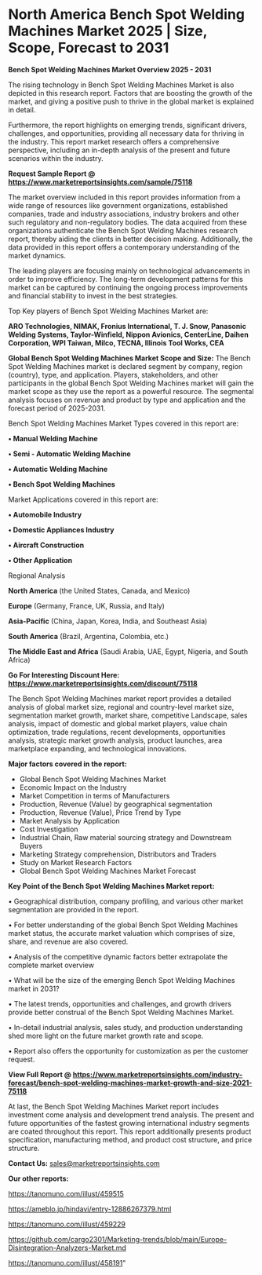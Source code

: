 # North America Bench Spot Welding Machines Market 2025 | Size, Scope, Forecast to 2031

<Strong> Bench Spot Welding Machines Market Overview 2025 - 2031</strong>

The rising technology in Bench Spot Welding Machines Market is also depicted in this research report. Factors that are boosting the growth of the market, and giving a positive push to thrive in the global market is explained in detail.

Furthermore, the report highlights on emerging trends, significant drivers, challenges, and opportunities, providing all necessary data for thriving in the industry. This report market research offers a comprehensive perspective, including an in-depth analysis of the present and future scenarios within the industry.

<strong>Request Sample Report @ <a href=https://www.marketreportsinsights.com/sample/75118>https://www.marketreportsinsights.com/sample/75118</a></strong>

The market overview included in this report provides information from a wide range of resources like government organizations, established companies, trade and industry associations, industry brokers and other such regulatory and non-regulatory bodies. The data acquired from these organizations authenticate the Bench Spot Welding Machines research report, thereby aiding the clients in better decision making. Additionally, the data provided in this report offers a contemporary understanding of the market dynamics.

The leading players are focusing mainly on technological advancements in order to improve efficiency. The long-term development patterns for this market can be captured by continuing the ongoing process improvements and financial stability to invest in the best strategies.

Top Key players of Bench Spot Welding Machines Market are:

<strong>ARO Technologies, NIMAK, Fronius International, T. J. Snow, Panasonic Welding Systems, Taylor-Winfield, Nippon Avionics, CenterLine, Daihen Corporation, WPI Taiwan, Milco, TECNA, Illinois Tool Works, CEA</strong>

<strong><b>Global Bench Spot Welding Machines Market Scope and Size:</b></strong>
The Bench Spot Welding Machines market is declared segment by company, region (country), type, and application. Players, stakeholders, and other participants in the global Bench Spot Welding Machines market will gain the market scope as they use the report as a powerful resource. The segmental analysis focuses on revenue and product by type and application and the forecast period of 2025-2031.

Bench Spot Welding Machines Market Types covered in this report are:

<strong>• Manual Welding Machine

• Semi - Automatic Welding Machine

• Automatic Welding Machine

• Bench Spot Welding Machines</strong>

Market Applications covered in this report are:

<strong>• Automobile Industry

• Domestic Appliances Industry

• Aircraft Construction

• Other Application</strong> 

Regional Analysis

<strong>North America</strong> (the United States, Canada, and Mexico)

<strong>Europe</strong> (Germany, France, UK, Russia, and Italy)

<strong>Asia-Pacific</strong> (China, Japan, Korea, India, and Southeast Asia)

<strong>South America</strong> (Brazil, Argentina, Colombia, etc.)

<strong>The Middle East and Africa</strong> (Saudi Arabia, UAE, Egypt, Nigeria, and South Africa)

<strong>Go For Interesting Discount Here: <a href=https://www.marketreportsinsights.com/discount/75118>https://www.marketreportsinsights.com/discount/75118</a></strong>

The Bench Spot Welding Machines market report provides a detailed analysis of global market size, regional and country-level market size, segmentation market growth, market share, competitive Landscape, sales analysis, impact of domestic and global market players, value chain optimization, trade regulations, recent developments, opportunities analysis, strategic market growth analysis, product launches, area marketplace expanding, and technological innovations.

<strong><b>Major factors covered in the report:</b></strong>
<ul>
  <li>Global Bench Spot Welding Machines Market </li>
  <li>Economic Impact on the Industry</li>
  <li>Market Competition in terms of Manufacturers</li>
  <li>Production, Revenue (Value) by geographical segmentation</li>
  <li>Production, Revenue (Value), Price Trend by Type</li>
  <li>Market Analysis by Application</li>
  <li>Cost Investigation</li>
  <li>Industrial Chain, Raw material sourcing strategy and Downstream Buyers</li>
  <li>Marketing Strategy comprehension, Distributors and Traders</li>
  <li>Study on Market Research Factors</li>
  <li>Global Bench Spot Welding Machines Market Forecast</li>
</ul>

<strong><b>Key Point of the Bench Spot Welding Machines Market report:</b></strong>

• Geographical distribution, company profiling, and various other market segmentation are provided in the report.

• For better understanding of the global Bench Spot Welding Machines market status, the accurate market valuation which comprises of size, share, and revenue are also covered.

• Analysis of the competitive dynamic factors better extrapolate the complete market overview

• What will be the size of the emerging Bench Spot Welding Machines market in 2031?

• The latest trends, opportunities and challenges, and growth drivers provide better construal of the Bench Spot Welding Machines Market.

• In-detail industrial analysis, sales study, and production understanding shed more light on the future market growth rate and scope.

• Report also offers the opportunity for customization as per the customer request.

<strong><b>View Full Report @ <a href=https://www.marketreportsinsights.com/industry-forecast/bench-spot-welding-machines-market-growth-and-size-2021-75118>https://www.marketreportsinsights.com/industry-forecast/bench-spot-welding-machines-market-growth-and-size-2021-75118</a></b></strong>


At last, the Bench Spot Welding Machines Market report includes investment come analysis and development trend analysis. The present and future opportunities of the fastest growing international industry segments are coated throughout this report. This report additionally presents product specification, manufacturing method, and product cost structure, and price structure.

<strong>Contact Us:</strong>
sales@marketreportsinsights.com

<strong>Our other reports:</strong>

<a href=https://tanomuno.com/illust/459515>https://tanomuno.com/illust/459515</a>

<a href=https://ameblo.jp/hindavi/entry-12886267379.html>https://ameblo.jp/hindavi/entry-12886267379.html</a>

<a href=https://tanomuno.com/illust/459229>https://tanomuno.com/illust/459229</a>

<a href=https://github.com/cargo2301/Marketing-trends/blob/main/Europe-Disintegration-Analyzers-Market.md>https://github.com/cargo2301/Marketing-trends/blob/main/Europe-Disintegration-Analyzers-Market.md</a>

<a href=https://tanomuno.com/illust/458191>https://tanomuno.com/illust/458191</a>"
